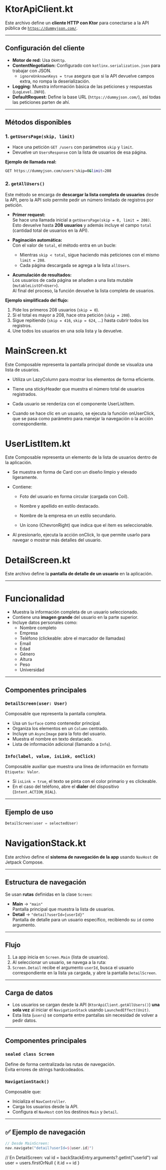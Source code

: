 # KtorApiClient.kt

Este archivo define un **cliente HTTP con Ktor** para conectarse a la API pública de [`https://dummyjson.com/`](https://dummyjson.com/).

---

##  Configuración del cliente

- **Motor de red:** Usa `OkHttp`.
- **ContentNegotiation:** Configurado con `kotlinx.serialization.json` para trabajar con JSON.
    - `ignoreUnknownKeys = true` asegura que si la API devuelve campos extra, no rompa la deserialización.
- **Logging:** Muestra información básica de las peticiones y respuestas (`LogLevel.INFO`).
- **DefaultRequest:** Define la base URL (`https://dummyjson.com/`), así todas las peticiones parten de ahí.

---

## Métodos disponibles

### 1. `getUsersPage(skip, limit)`

- Hace una petición `GET /users` con parámetros `skip` y `limit`.
- Devuelve un `UsersResponse` con la lista de usuarios de esa página.

**Ejemplo de llamada real:**

```bash
GET https://dummyjson.com/users?skip=0&limit=208
```
### 2. `getAllUsers()`

Este método se encarga de **descargar la lista completa de usuarios** desde la API, pero la API solo permite pedir un número limitado de registros por petición.

- **Primer request:**  
  Se hace una llamada inicial a `getUsersPage(skip = 0, limit = 208)`.  
  Esto devuelve hasta **208 usuarios** y además incluye el campo `total` (cantidad total de usuarios en la API).

- **Paginación automática:**  
  Con el valor de `total`, el método entra en un bucle:  
  - Mientras `skip < total`, sigue haciendo más peticiones con el mismo `limit = 208`.  
  - Cada página descargada se agrega a la lista `allUsers`.

- **Acumulación de resultados:**  
  Los usuarios de cada página se añaden a una lista mutable (`mutableListOf<User>`).  
  Al final del proceso, la función devuelve la lista completa de usuarios.

**Ejemplo simplificado del flujo:**

1. Pide los primeros 208 usuarios (`skip = 0`).  
2. Si el total es mayor a 208, hace otra petición (`skip = 208`).  
3. Sigue repitiendo (`skip = 416`, `skip = 624`, …) hasta cubrir todos los registros.  
4. Une todos los usuarios en una sola lista y la devuelve.  


# MainScreen.kt

Este Composable representa la pantalla principal donde se visualiza una lista de usuarios.

- Utiliza un LazyColumn para mostrar los elementos de forma eficiente.

- Tiene una stickyHeader que muestra el número total de usuarios registrados.

- Cada usuario se renderiza con el componente UserListItem.

- Cuando se hace clic en un usuario, se ejecuta la función onUserClick, que se pasa como parámetro 
  para manejar la navegación o la acción correspondiente.

#  UserListItem.kt
Este Composable representa un elemento de la lista de usuarios dentro de la aplicación.

- Se muestra en forma de Card con un diseño limpio y elevado ligeramente.

- Contiene:

  - Foto del usuario en forma circular (cargada con Coil).

  - Nombre y apellido en estilo destacado.

  - Nombre de la empresa en un estilo secundario.

  - Un ícono (ChevronRight) que indica que el ítem es seleccionable.

- Al presionarlo, ejecuta la acción onClick, lo que permite usarlo para navegar o mostrar más detalles del usuario.



# DetailScreen.kt

Este archivo define la **pantalla de detalle de un usuario** en la aplicación.

---

# Funcionalidad

- Muestra la información completa de un usuario seleccionado.
- Contiene una **imagen grande** del usuario en la parte superior.
- Incluye datos personales como:
    - Nombre completo
    - Empresa
    - Teléfono (clickeable: abre el marcador de llamadas)
    - Email
    - Edad
    - Género
    - Altura
    - Peso
    - Universidad

---

##  Componentes principales

### `DetailScreen(user: User)`
Composable que representa la pantalla completa.
- Usa un `Surface` como contenedor principal.
- Organiza los elementos en un `Column` centrado.
- Incluye un `AsyncImage` para la foto del usuario.
- Muestra el nombre en texto destacado.
- Lista de información adicional (llamando a `Info`).

### `Info(label, value, isLink, onClick)`
Composable auxiliar que muestra una línea de información en formato `Etiqueta: Valor`.
- Si `isLink = true`, el texto se pinta con el color primario y es clickeable.
- En el caso del teléfono, abre el **dialer** del dispositivo (`Intent.ACTION_DIAL`).

---

##  Ejemplo de uso

```kotlin
DetailScreen(user = selectedUser)
```

# NavigationStack.kt

Este archivo define el **sistema de navegación de la app** usando `NavHost` de Jetpack Compose.

---

##  Estructura de navegación

Se usan **rutas** definidas en la clase `Screen`:

- **Main** → `"main"`  
  Pantalla principal que muestra la lista de usuarios.  
- **Detail** → `"detail?userId={userId}"`  
  Pantalla de detalle para un usuario específico, recibiendo su `id` como argumento.

---

##  Flujo

1. La app inicia en `Screen.Main` (lista de usuarios).  
2. Al seleccionar un usuario, se navega a la ruta:  
3. `Screen.Detail` recibe el argumento `userId`, busca el usuario correspondiente en la lista ya cargada, 
    y abre la pantalla `DetailScreen`.

---

##  Carga de datos

- Los usuarios se cargan desde la API (`KtorApiClient.getAllUsers()`) **una sola vez** al iniciar el `NavigationStack` usando `LaunchedEffect(Unit)`.
- Esta lista (`users`) se comparte entre pantallas sin necesidad de volver a pedir datos.

---

##  Componentes principales

### `sealed class Screen`
Define de forma centralizada las rutas de navegación.  
Evita errores de strings hardcodeados.

### `NavigationStack()`
Composable que:
- Inicializa el `NavController`.
- Carga los usuarios desde la API.
- Configura el `NavHost` con los destinos `Main` y `Detail`.

---

## ✅ Ejemplo de navegación

```kotlin
// Desde MainScreen:
nav.navigate("detail?userId=${user.id}")
```
// En DetailScreen:
val id = backStackEntry.arguments?.getInt("userId")
val user = users.firstOrNull { it.id == id }
